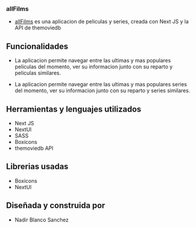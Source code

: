 ### allFilms

- [allFilms](https://allfilms.netlify.app "allFilms") es una aplicacion de peliculas y series, creada con Next JS y la API de themoviedb

## Funcionalidades

- La aplicacion permite navegar entre las ultimas y mas populares peliculas del momento, ver su informacion junto con su reparto y peliculas similares.

- La aplicacion permite navegar entre las ultimas y mas populares series del momento, ver su informacion junto con su reparto y series similares.

## Herramientas y lenguajes utilizados

- Next JS
- NextUI
- SASS
- Boxicons
- themoviedb API

## Librerias usadas

- Boxicons
- NextUI

## Diseñada y construida por

- Nadir Blanco Sanchez

